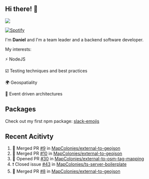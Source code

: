 ## Hi there! 👋

<p>
  <img src="https://github-readme-stats.vercel.app/api?username=syncush&theme=tokyonight">
</p>

[![Spotify](https://novatorem-rust.vercel.app/api/spotify)](https://open.spotify.com/user/syncush)

I'm **Daniel** and I'm a team leader and a backend software developer.

My interests:

⚡ NodeJS

☑️ Testing techniques and best practices

🌍 Geospatiality

🧠 Event driven architectures

## Packages
Check out my first npm package: [slack-emojis](https://www.npmjs.com/package/slack-emojis)

## Recent Acitivty
<!--START_SECTION:activity-->
1. 🎉 Merged PR [#9](https://github.com/MapColonies/external-to-geojson/pull/9) in [MapColonies/external-to-geojson](https://github.com/MapColonies/external-to-geojson)
2. 🎉 Merged PR [#10](https://github.com/MapColonies/external-to-geojson/pull/10) in [MapColonies/external-to-geojson](https://github.com/MapColonies/external-to-geojson)
3. 💪 Opened PR [#30](https://github.com/MapColonies/external-to-osm-tag-mapping/pull/30) in [MapColonies/external-to-osm-tag-mapping](https://github.com/MapColonies/external-to-osm-tag-mapping)
4. ❗️ Closed issue [#43](https://github.com/MapColonies/ts-server-boilerplate/issues/43) in [MapColonies/ts-server-boilerplate](https://github.com/MapColonies/ts-server-boilerplate)
5. 🎉 Merged PR [#8](https://github.com/MapColonies/external-to-geojson/pull/8) in [MapColonies/external-to-geojson](https://github.com/MapColonies/external-to-geojson)
<!--END_SECTION:activity-->
